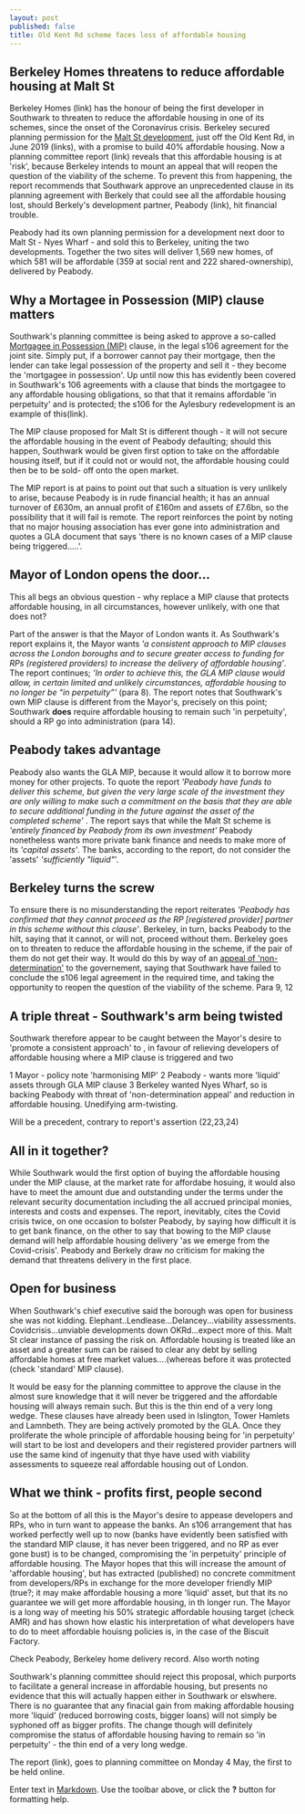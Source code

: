 ```yaml
---
layout: post
published: false
title: Old Kent Rd scheme faces loss of affordable housing
---
```

## Berkeley Homes threatens to reduce affordable housing at Malt St

Berkeley Homes (link) has the honour of being the first developer in Southwark  to threaten to reduce the affordable housing in one of its schemes, since the onset of the Coronavirus crisis.  Berkeley secured planning permission for the [Malt St development](https://planning.southwark.gov.uk/online-applications-old/simpleSearchResults.do?action=firstPage), just off the Old Kent Rd, in June 2019 (links), with a promise to build 40% affordable housing.  Now a planning committee report (link) reveals that this affordable housing is at 'risk', because Berkeley intends to mount an appeal that will reopen the question of the viability of the scheme.  To prevent this from happening, the report recommends that Southwark approve an unprecedented clause in its planning agreement with Berkely that could see all the affordable housing lost, should Berkely's development partner, Peabody (link), hit financial trouble.

Peabody had its own planning permission for a development next door to Malt St - Nyes Wharf - and sold this to Berkeley, uniting the two developments.  Together the two sites will deliver 1,569 new homes, of which 581 will be affordable (359 at social rent and 222 shared-ownership), delivered by Peabody.

## Why a Mortagee in Possession (MIP) clause matters

Southwark's planning committee is being asked to approve a so-called [Mortgagee in Possession (MIP)](https://www.oxfordreference.com/view/10.1093/oi/authority.20110803100211114) clause, in the legal s106 agreement for the joint site.  Simply put, if a borrower cannot pay their mortgage, then the lender can take legal possession of the property and sell it - they become the 'mortgagee in possession'.  Up until now this has evidently been covered in Southwark's 106 agreements with a clause that binds the mortgagee to any affordable housing obligations, so that that it remains affordable 'in perpetuity' and is protected; the s106 for the Aylesbury redevelopment is an example of this(link).

The MIP clause proposed for Malt St is different though - it will not secure the affordable housing in the event of Peabody defaulting; should this happen, Southwark would be given first option to take on the affordable housing itself, but if it could not or would not, the affordable housing could then be to be sold- off onto the open market.   

The MIP report is at pains to point out that such a situation is very unlikely to arise, because Peabody is in rude financial health; it has an annual turnover of £630m, an annual profit of £160m and assets of £7.6bn, so the possibility that it will fail is remote.  The report reinforces the point by noting that no major housing association has ever gone into administration and quotes a GLA document that says 'there is no known cases of a MIP clause being triggered.....'.

## Mayor of London opens the door...

This all begs an obvious question - why replace a MIP clause that protects affordable housing, in all circumstances, however unlikely, with one that does not?  

Part of the answer is that the Mayor of London wants it.  As Southwark's report explains it, the Mayor wants  _'a consistent approach to MIP clauses across the London boroughs and to secure greater access to funding for RPs (registered providers) to increase the delivery of affordable housing'_.  The report continues; _'In order to achieve this, the GLA MIP clause would allow, in certain limited and unlikely circumstances, affordable housing to no longer be “in perpetuity”'_ (para 8).  The report notes that Southwark's own MIP clause is different from the Mayor's, precisely on this point; Southwark **does** require affordable housing to remain such 'in perpetuity', should a RP go into administration (para 14). 

## Peabody takes advantage

Peabody also wants the GLA MIP, because it would allow it to borrow more money for other projects.  To quote the report _'Peabody have funds to deliver this scheme, but given the very large scale of the investment they are only willing to make such a commitment on the basis that they are able to secure additional funding in the future against the asset of the completed scheme'_ .  The report says that while the Malt St scheme is _'entirely financed by Peabody from its own investment'_ Peabody nonetheless wants more private bank finance and needs to make more of its _'capital assets'_. The banks, according to the report, do not consider the 'assets' _'sufficiently "liquid"_'.

## Berkeley turns the screw

To ensure there is no misunderstanding the report reiterates _'Peabody has confirmed that they cannot proceed as the RP [registered provider] partner in this scheme without this clause'_. Berkeley, in turn, backs Peabody to the hilt, saying that it cannot, or will not, proceed without them. Berkeley goes on to threaten to reduce the affordable housing in the scheme, if the pair of them do not get their way.  It would do this by way of an [appeal of 'non-determination'](https://www.planningportal.co.uk/info/200232/planning_applications/58/the_decision-making_process/8) to the governement, saying that Southwark have failed to conclude the s106 legal agreement in the required time, and taking the opportunity to reopen the question of the viability of the scheme.    Para 9, 12

## A triple threat - Southwark's arm being twisted

Southwark therefore appear to be caught between the Mayor's desire to 'promote a consistent approach' to , in favour of relieving developers of affordable housing where a MIP clause is triggered and two  

1 Mayor - policy note 'harmonising MIP' 2 Peabody - wants more 'liquid' assets through GLA MIP clause 3 Berkeley wanted Nyes Wharf, so is backing Peabody with threat of 'non-determination appeal' and reduction   in affordable housing.
Unedifying arm-twisting.

Will be a precedent, contrary to report's assertion (22,23,24)

## All in it together?

While Southwark would the first option of buying the affordable housing under the MIP clause, at the market rate for affordabe hosuing, it would also have to meet the amount due and outstanding under the terms under the relevant security documentation including the all accrued principal monies, interests and costs and expenses. The report, inevitably, cites the Covid crisis twice, on one occasion to bolster Peabody, by saying how difficult it is to get bank finance, on the other to say that bowing to the MIP clause demand will help affordable housing delivery 'as we emerge from the Covid-crisis'.  Peabody and Berkely draw no criticism for making the demand that threatens delivery in the first place.

## Open for business

When Southwark's chief executive said the borough was open for business she was not kidding. Elephant..Lendlease...Delancey...viability assessments.  Covidcrisis...unviable developments down OKRd...expect more of this.  Malt St clear instance of passing the risk on.  Affordable housing is treated like an asset and a greater sum can be raised to clear any debt by selling affordable homes at free market values....(whereas before it was protected (check 'standard' MIP clause).

It would be easy for the planning committee to approve the clause in the almost sure knowledge that it will never be triggered and the affordable housing will always remain such.  But this is the thin end of a very long wedge.  These clauses have already been used in Islington, Tower Hamlets and Lamnbeth.  They are being actively promoted by the GLA.  Once they proliferate the whole principle of affordable housing being for 'in perpetuity' will start to be lost and developers and their registered provider partners will use the same kind of ingenuity that thye have used with viability assessments to squeeze real affordable housing out of London.


## What we think - profits first, people second

So at the bottom of all this is the Mayor's desire to appease developers and RPs, who in turn want to appease the banks.  An s106 arrangement that has worked perfectly well up to now (banks have evidently been satisfied with the standard MIP clause, it has never been triggered, and no RP as ever gone bust) is to be changed, compromising the 'in perpetuity' principle of affordable housing.  The Mayor hopes that this will increase the amount of 'affordable housing', but has extracted (published) no concrete commitment from developers/RPs in exchange for the more developer friendly MIP (true?; it may make affordable housing a more 'liquid' asset, but that its no guarantee we will get more affordable housing, in th longer run.  The Mayor is a long way of meeting his 50% strategic affordable housing target (check AMR) and has shown how elastic his interpretation of what developers have to do to meet affordable houisng policies is, in the case of the Biscuit Factory.

Check Peabody, Berkeley home delivery record.
Also worth noting 

Southwark's planning committee should reject this proposal, which purports to facilitate a general increase in affordable housing, but presents no evidence that this will actually happen either in Southwark or elswhere.  There is no guarantee that any finacial gain from making affordable housing more 'liquid' (reduced borrowing costs, bigger loans) will not simply be syphoned off as bigger profits.  The change though will definitely compromise the status of affordable housing having to remain so 'in perpetuity' - the thin end of a very long wedge.

The report (link), goes to planning committee on Monday 4 May, the first to be held online.

 


Enter text in [Markdown](http://daringfireball.net/projects/markdown/). Use the toolbar above, or click the **?** button for formatting help.
